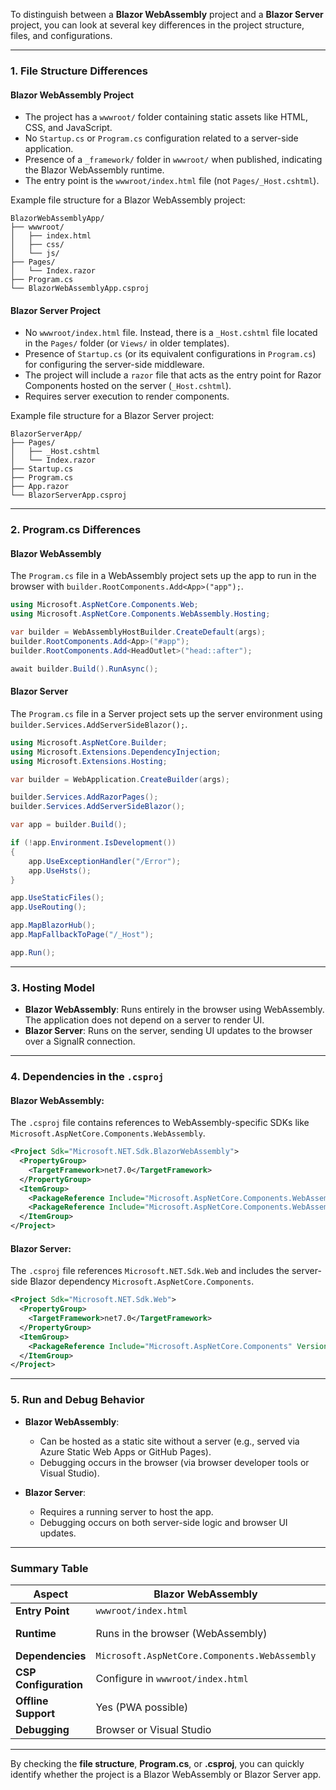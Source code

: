 To distinguish between a **Blazor WebAssembly** project and a **Blazor Server** project, you can look at several key differences in the project structure, files, and configurations.

---

### **1. File Structure Differences**

#### **Blazor WebAssembly Project**
- The project has a `wwwroot/` folder containing static assets like HTML, CSS, and JavaScript.
- No `Startup.cs` or `Program.cs` configuration related to a server-side application.
- Presence of a `_framework/` folder in `wwwroot/` when published, indicating the Blazor WebAssembly runtime.
- The entry point is the `wwwroot/index.html` file (not `Pages/_Host.cshtml`).

Example file structure for a Blazor WebAssembly project:
```
BlazorWebAssemblyApp/
├── wwwroot/
│   ├── index.html
│   ├── css/
│   └── js/
├── Pages/
│   └── Index.razor
├── Program.cs
└── BlazorWebAssemblyApp.csproj
```

#### **Blazor Server Project**
- No `wwwroot/index.html` file. Instead, there is a `_Host.cshtml` file located in the `Pages/` folder (or `Views/` in older templates).
- Presence of `Startup.cs` (or its equivalent configurations in `Program.cs`) for configuring the server-side middleware.
- The project will include a `razor` file that acts as the entry point for Razor Components hosted on the server (`_Host.cshtml`).
- Requires server execution to render components.

Example file structure for a Blazor Server project:
```
BlazorServerApp/
├── Pages/
│   ├── _Host.cshtml
│   └── Index.razor
├── Startup.cs
├── Program.cs
├── App.razor
└── BlazorServerApp.csproj
```

---

### **2. Program.cs Differences**

#### **Blazor WebAssembly**
The `Program.cs` file in a WebAssembly project sets up the app to run in the browser with `builder.RootComponents.Add<App>("app");`.

```csharp
using Microsoft.AspNetCore.Components.Web;
using Microsoft.AspNetCore.Components.WebAssembly.Hosting;

var builder = WebAssemblyHostBuilder.CreateDefault(args);
builder.RootComponents.Add<App>("#app");
builder.RootComponents.Add<HeadOutlet>("head::after");

await builder.Build().RunAsync();
```

#### **Blazor Server**
The `Program.cs` file in a Server project sets up the server environment using `builder.Services.AddServerSideBlazor();`.

```csharp
using Microsoft.AspNetCore.Builder;
using Microsoft.Extensions.DependencyInjection;
using Microsoft.Extensions.Hosting;

var builder = WebApplication.CreateBuilder(args);

builder.Services.AddRazorPages();
builder.Services.AddServerSideBlazor();

var app = builder.Build();

if (!app.Environment.IsDevelopment())
{
    app.UseExceptionHandler("/Error");
    app.UseHsts();
}

app.UseStaticFiles();
app.UseRouting();

app.MapBlazorHub();
app.MapFallbackToPage("/_Host");

app.Run();
```

---

### **3. Hosting Model**
- **Blazor WebAssembly**: Runs entirely in the browser using WebAssembly. The application does not depend on a server to render UI.
- **Blazor Server**: Runs on the server, sending UI updates to the browser over a SignalR connection.

---

### **4. Dependencies in the `.csproj`**

#### **Blazor WebAssembly**:
The `.csproj` file contains references to WebAssembly-specific SDKs like `Microsoft.AspNetCore.Components.WebAssembly`.

```xml
<Project Sdk="Microsoft.NET.Sdk.BlazorWebAssembly">
  <PropertyGroup>
    <TargetFramework>net7.0</TargetFramework>
  </PropertyGroup>
  <ItemGroup>
    <PackageReference Include="Microsoft.AspNetCore.Components.WebAssembly" Version="7.0.0" />
    <PackageReference Include="Microsoft.AspNetCore.Components.WebAssembly.DevServer" Version="7.0.0" />
  </ItemGroup>
</Project>
```

#### **Blazor Server**:
The `.csproj` file references `Microsoft.NET.Sdk.Web` and includes the server-side Blazor dependency `Microsoft.AspNetCore.Components`.

```xml
<Project Sdk="Microsoft.NET.Sdk.Web">
  <PropertyGroup>
    <TargetFramework>net7.0</TargetFramework>
  </PropertyGroup>
  <ItemGroup>
    <PackageReference Include="Microsoft.AspNetCore.Components" Version="7.0.0" />
  </ItemGroup>
</Project>
```

---

### **5. Run and Debug Behavior**
- **Blazor WebAssembly**:
  - Can be hosted as a static site without a server (e.g., served via Azure Static Web Apps or GitHub Pages).
  - Debugging occurs in the browser (via browser developer tools or Visual Studio).
  
- **Blazor Server**:
  - Requires a running server to host the app.
  - Debugging occurs on both server-side logic and browser UI updates.

---

### **Summary Table**

| **Aspect**                 | **Blazor WebAssembly**                     | **Blazor Server**                          |
|----------------------------|--------------------------------------------|--------------------------------------------|
| **Entry Point**            | `wwwroot/index.html`                      | `Pages/_Host.cshtml`                       |
| **Runtime**                | Runs in the browser (WebAssembly)         | Runs on the server, UI updates via SignalR |
| **Dependencies**           | `Microsoft.AspNetCore.Components.WebAssembly` | `Microsoft.AspNetCore.Components`         |
| **CSP Configuration**      | Configure in `wwwroot/index.html`         | Configure in `Startup.cs` or `Program.cs` |
| **Offline Support**        | Yes (PWA possible)                        | No                                         |
| **Debugging**              | Browser or Visual Studio                  | Server and client                          |

---

By checking the **file structure**, **Program.cs**, or **.csproj**, you can quickly identify whether the project is a Blazor WebAssembly or Blazor Server app.
